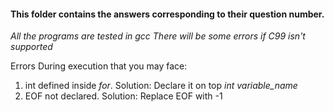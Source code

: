 #### This folder contains the answers corresponding to their question number.
*All the programs are tested in gcc*
*There will be some errors if C99 isn't supported*

Errors During execution that you may face:
1. int defined inside *for*. Solution: Declare it on top *int variable_name*
2. EOF not declared. Solution: Replace EOF with -1
